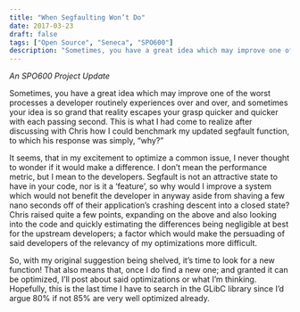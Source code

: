 ```yaml
---
title: "When Segfaulting Won’t Do"
date: 2017-03-23
draft: false
tags: ["Open Source", "Seneca", "SPO600"]
description: "Sometimes, you have a great idea which may improve one of the worst processes a developer routinely experiences over and over, and sometimes your idea is so grand that reality escapes your grasp quicker and quicker with each passing second. This is what I had come to realize after discussing with Chris how I could benchmark my updated segfault function, to which his response was simply, “why?”"
---
```


_An SPO600 Project Update_

Sometimes, you have a great idea which may improve one of the worst processes a developer routinely experiences over and over, and sometimes your idea is so grand that reality escapes your grasp quicker and quicker with each passing second. This is what I had come to realize after discussing with Chris how I could benchmark my updated segfault function, to which his response was simply, “why?”

It seems, that in my excitement to optimize a common issue, I never thought to wonder if it would make a difference. I don’t mean the performance metric, but I mean to the developers. Segfault is not an attractive state to have in your code, nor is it a ‘feature’, so why would I improve a system which would not benefit the developer in anyway aside from shaving a few nano seconds off of their application’s crashing descent into a closed state? Chris raised quite a few points, expanding on the above and also looking into the code and quickly estimating the differences being negligible at best for the upstream developers; a factor which would make the persuading of said developers of the relevancy of my optimizations more difficult.

So, with my original suggestion being shelved, it’s time to look for a new function! That also means that, once I do find a new one; and granted it can be optimized, I’ll post about said optimizations or what I’m thinking. Hopefully, this is the last time I have to search in the GLibC library since I’d argue 80% if not 85% are very well optimized already.
